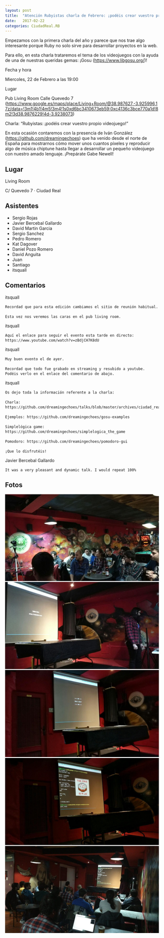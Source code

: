 ```yaml
---
layout: post
title:  "Atención Rubyistas charla de Febrero: ¡podéis crear vuestro propio videojuego!"
date:   2017-02-22
categories: CiudadReal.RB
---
```


Empezamos con la primera charla del año y parece que nos trae algo interesante
porque Ruby no solo sirve para desarrollar proyectos en la web.

Para ello, en esta charla trataremos el tema de los videojuegos con la ayuda de
una de nuestras queridas gemas: ¡Gosu (https://www.libgosu.org/)!

Fecha y hora

Miercoles, 22 de Febrero a las 19:00

Lugar

Pub Living Room
Calle Quevedo 7
(https://www.google.es/maps/place/Living+Room/@38.987627,-3.925996,17z/data=!3m1!4b1!4m5!3m4!1s0xd6bc3410673eb59:0xc4136c3bce770a1d!8m2!3d38.9876229!4d-3.9238073)

Charla: “Rubyistas: ¡podéis crear vuestro propio videojuego!”

En esta ocasión contaremos con la presencia de Iván González
(https://github.com/dreamingechoes) que ha venido desde el norte de España para
mostrarnos cómo mover unos cuantos píxeles y reproducir algo de música chiptune
hasta llegar a desarrollar un pequeño videojuego con nuestro amado lenguaje.
¡Prepárate Gabe Newell!


## Lugar

Living Room

C/ Quevedo 7 · Ciudad Real

## Asistentes

- Sergio Rojas
- Javier Bercebal Gallardo
- David Martin Garcia
- Sergio Sanchez
- Pedro Romero
- Kat Dagover
- Daniel Pozo Romero
- David Anguita
- Juan
- Santiago
- itsquall

## Comentarios

itsquall

    Recordad que para esta edición cambiamos el sitio de reunión habitual.

    Esta vez nos veremos las caras en el pub living room.

itsquall

    Aquí el enlace para seguir el evento esta tarde en directo:
    https://www.youtube.com/watch?v=zBdjCH7K8dU

itsquall

    Muy buen evento el de ayer.

    Recordad que todo fue grabado en streaming y resubido a youtube. Podéis verlo en el enlace del comentario de abajo.

itsquall

    Os dejo toda la información referente a la charla:

    Charla:
    https://github.com/dreamingechoes/talks/blob/master/archives/ciudad_real_rb_02_2017/create_your_own_game_with_ruby_and_gosu.rb

    Ejemplos: https://github.com/dreamingechoes/gosu-examples

    Simplelógica game: https://github.com/dreamingechoes/simplelogica_the_game

    Pomodoro: https://github.com/dreamingechoes/pomodoro-gui

    ¡Que lo disfrutéis!

Javier Bercebal Gallardo

    It was a very pleasant and dynamic talk. I would repeat 100%

## Fotos

![Foto 1](/pictures/2017-02-22-rb-foto1.jpg)
![Foto 2](/pictures/2017-02-22-rb-foto2.jpg)
![Foto 3](/pictures/2017-02-22-rb-foto3.jpg)
![Foto 4](/pictures/2017-02-22-rb-foto4.jpg)
![Foto 5](/pictures/2017-02-22-rb-foto5.jpg)

